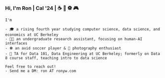 ### Hi, I'm Ron | Cal '24 | :coffee: :bubble_tea: :soccer: :video_game:
```
I'm 

- 🎓 a rising fourth year studying computer science, data science, and economics at UC Berkeley
- 👨‍💻 an undergraduate research assistant, focusing on human-AI interfaces
- ⚽ an avid soccer player & 📸 photography enthusiast
- 🍎 TA for Data 101, Data Engineering at UC Berkeley; formerly on Data 8 course staff, teaching intro to data science

Feel free to reach out!
- Send me a DM: ron AT ronyw.com
```
<!-- [![GitHub Stats](https://github-readme-stats-eta-five-94.vercel.app/api?username=ronyw7&theme=calm)](https://github.com/anuraghazra/github-readme-stats) -->
<!-- [![Top Langs](https://github-readme-stats-eta-five-94.vercel.app/api/top-langs/?username=ronyw7)](https://github.com/anuraghazra/github-readme-stats) -->
<!-- [![trophy](https://github-profile-trophy.vercel.app/?username=ronyw7)](https://github.com/ryo-ma/github-profile-trophy) -->




